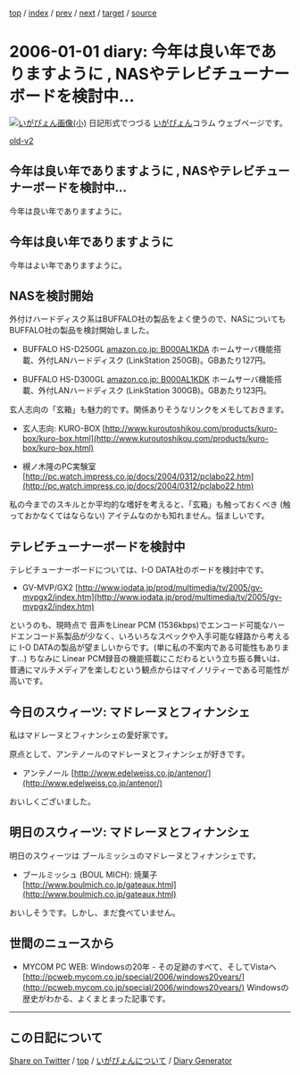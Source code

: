 [top](https://igapyon.github.io/diary/) 
 / [index](https://igapyon.github.io/diary/2006/index.html) 
 / [prev](https://igapyon.github.io/diary/2005/ig051231.html) 
 / [next](https://igapyon.github.io/diary/2006/ig060104.html) 
 / [target](https://igapyon.github.io/diary/2006/ig060101.html) 
 / [source](https://github.com/igapyon/diary/blob/gh-pages/2006/ig060101.html.src.md) 

2006-01-01 diary: 今年は良い年でありますように , NASやテレビチューナーボードを検討中…
=====================================================================================================
[![いがぴょん画像(小)](https://igapyon.github.io/diary/images/iga200306s.jpg "いがぴょん")](https://igapyon.github.io/diary/memo/memoigapyon.html) 日記形式でつづる [いがぴょん](https://igapyon.github.io/diary/memo/memoigapyon.html)コラム ウェブページです。

[old-v2](ig060101-orig.html)

## 今年は良い年でありますように , NASやテレビチューナーボードを検討中…

今年は良い年でありますように。


## 今年は良い年でありますように

今年はよい年でありますように。

## NASを検討開始

外付けハードディスク系はBUFFALO社の製品をよく使うので、NASについても BUFFALO社の製品を検討開始しました。

* BUFFALO HS-D250GL
  [amazon.co.jp: B000AL1KDA](http://www.amazon.co.jp/exec/obidos/ASIN/B000AL1KDA/igapyondiary-22)
  ホームサーバ機能搭載、外付LANハードディスク (LinkStation 250GB)。GBあたり127円。
  
* BUFFALO HS-D300GL
  [amazon.co.jp: B000AL1KDK](http://www.amazon.co.jp/exec/obidos/ASIN/B000AL1KDK/igapyondiary-22)
  ホームサーバ機能搭載、外付LANハードディスク (LinkStation 300GB)。GBあたり123円。

玄人志向の「玄箱」も魅力的です。関係ありそうなリンクをメモしておきます。

* 玄人志向: KURO-BOX
  [http://www.kuroutoshikou.com/products/kuro-box/kuro-box.html](http://www.kuroutoshikou.com/products/kuro-box/kuro-box.html)
  
* 槻ノ木隆のPC実験室
  [http://pc.watch.impress.co.jp/docs/2004/0312/pclabo22.htm](http://pc.watch.impress.co.jp/docs/2004/0312/pclabo22.htm)

私の今までのスキルとか平均的な嗜好を考えると、「玄箱」も触っておくべき (触っておかなくてはならない) アイテムなのかも知れません。悩ましいです。

## テレビチューナーボードを検討中

テレビチューナーボードについては、I-O DATA社のボードを検討中です。

* GV-MVP/GX2
  [http://www.iodata.jp/prod/multimedia/tv/2005/gv-mvpgx2/index.htm](http://www.iodata.jp/prod/multimedia/tv/2005/gv-mvpgx2/index.htm)

というのも、現時点で 音声をLinear PCM (1536kbps)でエンコード可能なハードエンコード系製品が少なく、いろいろなスペックや入手可能な経路から考えるに
I-O DATAの製品が望ましいからです。(単に私の不案内である可能性もあります…) ちなみに Linear PCM録音の機能搭載にこだわるという立ち振る舞いは、普通にマルチメディアを楽しむという観点からはマイノリティーである可能性が高いです。

## 今日のスウィーツ: マドレーヌとフィナンシェ

私はマドレーヌとフィナンシェの愛好家です。

原点として、アンテノールのマドレーヌとフィナンシェが好きです。

* アンテノール
  [http://www.edelweiss.co.jp/antenor/](http://www.edelweiss.co.jp/antenor/)

おいしくございました。

## 明日のスウィーツ: マドレーヌとフィナンシェ

明日のスウィーツは ブールミッシュのマドレーヌとフィナンシェです。

* ブールミッシュ (BOUL MICH): 焼菓子
  [http://www.boulmich.co.jp/gateaux.html](http://www.boulmich.co.jp/gateaux.html)

おいしそうです。しかし、まだ食べていません。

## 世間のニュースから

* MYCOM PC WEB: Windowsの20年 - その足跡のすべて、そしてVistaへ
  [http://pcweb.mycom.co.jp/special/2006/windows20years/](http://pcweb.mycom.co.jp/special/2006/windows20years/)
  Windowsの歴史がわかる、よくまとまった記事です。

----------------------------------------------------------------------------------------------------

## この日記について

[Share on Twitter](https://twitter.com/intent/tweet?hashtags=igapyon%2Cdiary%2C%E3%81%84%E3%81%8C%E3%81%B4%E3%82%87%E3%82%93&text=%E4%BB%8A%E5%B9%B4%E3%81%AF%E8%89%AF%E3%81%84%E5%B9%B4%E3%81%A7%E3%81%82%E3%82%8A%E3%81%BE%E3%81%99%E3%82%88%E3%81%86%E3%81%AB+%2C+NAS%E3%82%84%E3%83%86%E3%83%AC%E3%83%93%E3%83%81%E3%83%A5%E3%83%BC%E3%83%8A%E3%83%BC%E3%83%9C%E3%83%BC%E3%83%89%E3%82%92%E6%A4%9C%E8%A8%8E%E4%B8%AD%E2%80%A6&url=https%3A%2F%2Figapyon.github.io%2Fdiary%2F2006%2Fig060101.html) / [top](../index.html/) / [いがぴょんについて](https://igapyon.github.io/diary/memo/memoigapyon.html) / [Diary Generator](https://github.com/igapyon/igapyonv3)
